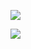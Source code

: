 ![](https://www.nta.go.jp/tmp/348c7480-2d29-40f6-8a34-ed7320ad9516/images/258f1f626b89bfb9ed6fac429ba6c8082d65b6cabbc68b11c33b749cbe8ee4bb.jpg)

![](https://www.nta.go.jp/tmp/348c7480-2d29-40f6-8a34-ed7320ad9516/images/32051c4c859f71a158f794726c531dbf26b981f1d7bcaa53d963d7d056b34aa5.jpg)